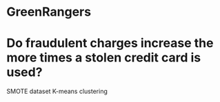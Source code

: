 # GreenRangers

# Do fraudulent charges increase the more times a stolen credit card is used?

SMOTE dataset
K-means clustering

